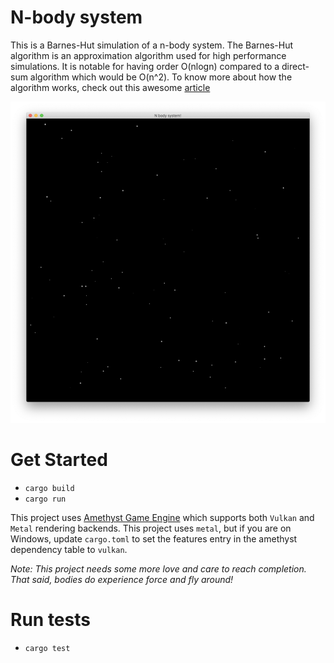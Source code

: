 # N-body system
This is a Barnes-Hut simulation of a n-body system. The Barnes-Hut algorithm is an approximation algorithm used for high performance simulations. It is notable for having order O(nlogn) compared to a direct-sum algorithm which would be O(n^2). 
To know more about how the algorithm works, check out this awesome [article](http://arborjs.org/docs/barnes-hut)

![](images/example.png)

# Get Started
- `cargo build`
- `cargo run`

This project uses [Amethyst Game Engine](https://amethyst.rs/) which supports both `Vulkan` and `Metal` rendering backends. This project uses `metal`, but if you are on Windows, update `cargo.toml` to set the features entry in the amethyst dependency table to `vulkan`.

*Note: This project needs some more love and care to reach completion. That said, bodies do experience force and fly around!*

# Run tests
- `cargo test`